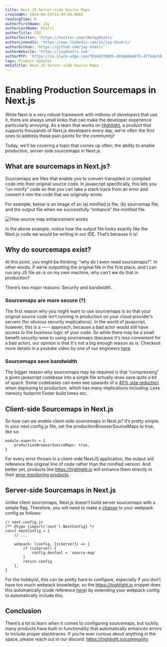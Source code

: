 ```yaml
---
title: Next.JS Server-side Source Maps
createdAt: 2024-04-29T14:00:00.000Z
readingTime: 6
authorFirstName: Jay
authorLastName: Khatri
authorTitle: CEO
authorTwitter: 'https://twitter.com/theJayKhatri'
authorLinkedIn: 'https://www.linkedin.com/in/jay-khatri/'
authorGithub: 'https://github.com/jay-khatri'
authorWebsite: 'https://jaykhatri.com'
authorPFP: 'https://ca.slack-edge.com/T01AEDTQ8DS-U01A88AV6TU-4f7b4e7d637a-512'
tags: Product Updates
metaTitle: Next.JS Server-side Source Maps
---
```


# Enabling Production Sourcemaps in Next.js

While Next is a very robust framework with millions of developers that use it, there are always small kinks that can
make the developer experience particularly annoying. As a team that works
on [Highlight](https://www.highlight.io/for/next), a product that supports thousands of Next.js developers every day,
we’re often the first ones to address these pain points for the community!

Today, we’ll be covering a topic that comes up often; the ability to enable production, server-side sourcemaps in
Next.js.

## What are sourcemaps in Next.js?

Sourcemaps are files that enable you to convert transpiled or compiled code into their original source code. In
javascript specifically, this lets you “un-minify” code so that you can take a stack trace from an error and convert it
into the code that we originally wrote.

For example, below is an image of an (a) minified js file, (b) sourcemap file, and the output file when we successfully
“enhance” the minified file.

![How source map enhancement works](/images/blog/launch-week/5/next-sourcemaps.png)

In the above example, notice how the output file looks exactly like the Next.js code we would be writing in our IDE.
That’s because it is!

## Why do sourcemaps exist?

At this point, you might be thinking: “why do I even need sourcemaps?”. In other words, if we’re outputting the original
file in the first place, and I can run any JS file as-is on my own machine, why can’t we do that in production?

There’s two major reasons: Security and bandwidth.

### Sourcemaps are more secure (?)

The first reason why you might want to use sourcemaps is so that your original source code isn’t running in production
on your cloud provider’s servers (for obvious security implications). In the world of javascript, however, this is a —--
approach, because a bad actor would still have access to the business logic of your code. So while there may be a small
benefit security-wise to using sourcemaps (because it's less convenient for a bad actor), our opinion is that it's not a
big enough reason as is. Checkout more details in a youtube video by one of our engineers [here](https://www.youtube.com/watch?v=iaapWV5gGzM).

### Sourcemaps save bandwidth

The bigger reason why sourcemaps may be required is that “compressing” a given javascript codebase into a single file
actually does save quite a bit of space. Some codebases can even see upwards of a [40% size reduction](https://kinsta.com/blog/minify-javascript) when deploying to
production, which has many implications including:
Less memory footprint
Faster build times
etc..

## Client-side Sourcemaps in Next.js

So how can we enable client-side sourcemaps in Next.js? It’s pretty simple. In your next.config.js file, set the
productionBrowserSourceMaps to true, like so:

```tsx
module.exports = {
    productionBrowserSourceMaps: true,
}
```

For every error thrown in a client-side NextJS application, the output will reference the original line of code rather
than the minified version. And better yet, products like https://highlight.io will enhance them directly in
their [error monitoring products](http://highlight.io/error-monitoring).

## Server-side Sourcemaps in Next.js

Unlike client sourcemaps, Next.js doesn’t build server sourcemaps with a simple flag. Therefore, you will need to make a
[change](https://notes.dt.in.th/NextServerSideSourceMaps) to your webpack config as follows:

```tsx
// next.config.js
/** @type {import('next').NextConfig} */
const nextConfig = {
    // ...

    webpack: (config, {isServer}) => {
        if (isServer) {
            config.devtool = 'source-map'
        }
        return config
    },
}
```

For the hobbyist, this can be pretty hard to configure, especially if you don’t have too much webpack knowledge, so
the https://highlight.io snippet does this automatically (code reference [here](https://github.com/highlight/highlight/blob/main//sdk/highlight-next/src/util/with-highlight-config.ts#L166)) by extending your webpack config to
automatically include this.

## Conclusion

There’s a lot to learn when it comes to configuring sourcemaps, but luckily, many products have built-in functionality
that automatically enhances errors to include proper stacktraces. If you’re ever curious about anything in the space,
please reach out in our discord: https://highlight.io/community. 
